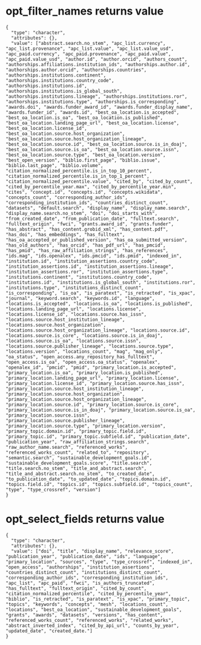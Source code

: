 # opt_filter_names returns value

    {
      "type": "character",
      "attributes": {},
      "value": ["abstract.search.no_stem", "apc_list.currency", "apc_list.provenance", "apc_list.value", "apc_list.value_usd", "apc_paid.currency", "apc_paid.provenance", "apc_paid.value", "apc_paid.value_usd", "author.id", "author.orcid", "authors_count", "authorships.affiliations.institution_ids", "authorships.author.id", "authorships.author.orcid", "authorships.countries", "authorships.institutions.continent", "authorships.institutions.country_code", "authorships.institutions.id", "authorships.institutions.is_global_south", "authorships.institutions.lineage", "authorships.institutions.ror", "authorships.institutions.type", "authorships.is_corresponding", "awards.doi", "awards.funder_award_id", "awards.funder_display_name", "awards.funder_id", "awards.id", "best_oa_location.is_accepted", "best_oa_location.is_oa", "best_oa_location.is_published", "best_oa_location.landing_page_url", "best_oa_location.license", "best_oa_location.license_id", "best_oa_location.source.host_organization", "best_oa_location.source.host_organization_lineage", "best_oa_location.source.id", "best_oa_location.source.is_in_doaj", "best_oa_location.source.is_oa", "best_oa_location.source.issn", "best_oa_location.source.type", "best_oa_location.version", "best_open_version", "biblio.first_page", "biblio.issue", "biblio.last_page", "biblio.volume", "citation_normalized_percentile.is_in_top_10_percent", "citation_normalized_percentile.is_in_top_1_percent", "citation_normalized_percentile.value", "cited_by", "cited_by_count", "cited_by_percentile_year.max", "cited_by_percentile_year.min", "cites", "concept.id", "concepts.id", "concepts.wikidata", "concepts_count", "corresponding_author_ids", "corresponding_institution_ids", "countries_distinct_count", "datasets", "default.search", "display_name", "display_name.search", "display_name.search.no_stem", "doi", "doi_starts_with", "from_created_date", "from_publication_date", "fulltext.search", "fulltext_origin", "fwci", "grants.award_id", "grants.funder", "has_abstract", "has_content.grobid_xml", "has_content.pdf", "has_doi", "has_embeddings", "has_fulltext", "has_oa_accepted_or_published_version", "has_oa_submitted_version", "has_old_authors", "has_orcid", "has_pdf_url", "has_pmcid", "has_pmid", "has_raw_affiliation_strings", "has_references", "ids.mag", "ids.openalex", "ids.pmcid", "ids.pmid", "indexed_in", "institution.id", "institution_assertions.country_code", "institution_assertions.id", "institution_assertions.lineage", "institution_assertions.ror", "institution_assertions.type", "institutions.continent", "institutions.country_code", "institutions.id", "institutions.is_global_south", "institutions.ror", "institutions.type", "institutions_distinct_count", "is_corresponding", "is_oa", "is_paratext", "is_retracted", "is_xpac", "journal", "keyword.search", "keywords.id", "language", "locations.is_accepted", "locations.is_oa", "locations.is_published", "locations.landing_page_url", "locations.license", "locations.license_id", "locations.source.has_issn", "locations.source.host_institution_lineage", "locations.source.host_organization", "locations.source.host_organization_lineage", "locations.source.id", "locations.source.is_core", "locations.source.is_in_doaj", "locations.source.is_oa", "locations.source.issn", "locations.source.publisher_lineage", "locations.source.type", "locations.version", "locations_count", "mag", "mag_only", "oa_status", "open_access.any_repository_has_fulltext", "open_access.is_oa", "open_access.oa_status", "openalex", "openalex_id", "pmcid", "pmid", "primary_location.is_accepted", "primary_location.is_oa", "primary_location.is_published", "primary_location.landing_page_url", "primary_location.license", "primary_location.license_id", "primary_location.source.has_issn", "primary_location.source.host_institution_lineage", "primary_location.source.host_organization", "primary_location.source.host_organization_lineage", "primary_location.source.id", "primary_location.source.is_core", "primary_location.source.is_in_doaj", "primary_location.source.is_oa", "primary_location.source.issn", "primary_location.source.publisher_lineage", "primary_location.source.type", "primary_location.version", "primary_topic.domain.id", "primary_topic.field.id", "primary_topic.id", "primary_topic.subfield.id", "publication_date", "publication_year", "raw_affiliation_strings.search", "raw_author_name.search", "referenced_works", "referenced_works_count", "related_to", "repository", "semantic.search", "sustainable_development_goals.id", "sustainable_development_goals.score", "title.search", "title.search.no_stem", "title_and_abstract.search", "title_and_abstract.search.no_stem", "to_created_date", "to_publication_date", "to_updated_date", "topics.domain.id", "topics.field.id", "topics.id", "topics.subfield.id", "topics_count", "type", "type_crossref", "version"]
    }

# opt_select_fields returns value

    {
      "type": "character",
      "attributes": {},
      "value": ["doi", "title", "display_name", "relevance_score", "publication_year", "publication_date", "ids", "language", "primary_location", "sources", "type", "type_crossref", "indexed_in", "open_access", "authorships", "institution_assertions", "countries_distinct_count", "institutions_distinct_count", "corresponding_author_ids", "corresponding_institution_ids", "apc_list", "apc_paid", "fwci", "is_authors_truncated", "has_fulltext", "fulltext_origin", "cited_by_count", "citation_normalized_percentile", "cited_by_percentile_year", "biblio", "is_retracted", "is_paratext", "is_xpac", "primary_topic", "topics", "keywords", "concepts", "mesh", "locations_count", "locations", "best_oa_location", "sustainable_development_goals", "grants", "awards", "datasets", "versions", "has_content", "referenced_works_count", "referenced_works", "related_works", "abstract_inverted_index", "cited_by_api_url", "counts_by_year", "updated_date", "created_date."]
    }

